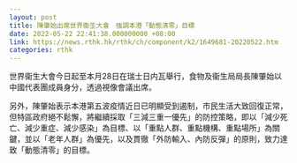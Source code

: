 ```yaml
---
layout: post
title: 陳肇始出席世界衞生大會　強調本港「動態清零」目標
date: 2022-05-22 22:41:38.000000000 +08:00
link: https://news.rthk.hk/rthk/ch/component/k2/1649681-20220522.htm
categories: rthk
---
```


世界衞生大會今日起至本月28日在瑞士日内瓦舉行，食物及衞生局局長陳肇始以中國代表團成員身分，透過視像會議出席。

另外，陳肇始表示本港第五波疫情近日已明顯受到遏制，市民生活大致回復正常，但特區政府絕不鬆懈，將繼續採取「三減三重一優先」的防控策略，即以「減少死亡、減少重症、減少感染」為目標、以「重點人群、重點機構、重點場所」為關鍵，並以「老年人群」為優先，以及貫徹「外防輸入、內防反彈」的原則，致力達致「動態清零」的目標。
